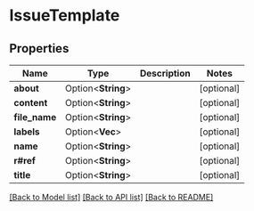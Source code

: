 # IssueTemplate

## Properties

Name | Type | Description | Notes
------------ | ------------- | ------------- | -------------
**about** | Option<**String**> |  | [optional]
**content** | Option<**String**> |  | [optional]
**file_name** | Option<**String**> |  | [optional]
**labels** | Option<**Vec<String>**> |  | [optional]
**name** | Option<**String**> |  | [optional]
**r#ref** | Option<**String**> |  | [optional]
**title** | Option<**String**> |  | [optional]

[[Back to Model list]](../README.md#documentation-for-models) [[Back to API list]](../README.md#documentation-for-api-endpoints) [[Back to README]](../README.md)


